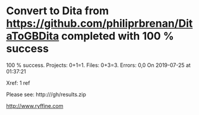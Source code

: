 # Convert  to Dita from https://github.com/philiprbrenan/DitaToGBDita  completed with 100 % success

100 % success. Projects: 0+1=1.  Files: 0+3=3. Errors: 0,0  On 2019-07-25 at 01:37:21

Xref: 1 ref

Please see: http:///gh/results.zip

http://www.ryffine.com
